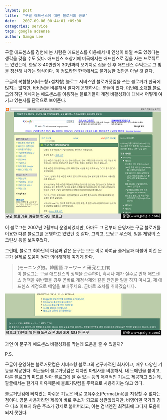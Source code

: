 ```yaml
---
layout: post
title:  "구글 애드센스에 대한 블로거의 공포"
date:   2007-09-06 00:44:01 +09:00
categories: service
tags: google adsense
author: Samgu Lee
---
```

구글 애드센스를 경험해 본 사람은 애드센스를 이용해서 내 인생이 바뀔 수도 있겠다는 생각을 갖을 수도 있다. 애드센스 초창기에 미국에서는 애드센스로 집을 사는 프로젝트도 있었는데, 한달 3-40만원에 30년짜리 모기지로 집을 산 후 애드센스 수익으로 그 빚을 청산해 나가는 형식이다. 이 정도라면 한국에서도 불가능한 것만은 아닐 것 같다.

구글의 복합형(서비스형+설치형) 블로그 서비스인 블로거닷컴을 쓰는 블로거가 한국에 많지는 않지만, [바비님](http://www.peopleware.kr/)을 비롯해서 알차게 운영하시는 분들이 있다. [이번에 소개할 블로그](http://ads-musume.blogspot.com/)의 하단 메세지는 애드센스를 이용하는 블로거들이 계정 비활성화에 대해서 어떻게 여기고 있는지를 단적으로 보여준다.

![구글 블로거를 이용한 한국어 블로그](/assets/korean-blog-using-google-bl.jpg)

이 블로그는 2007년 2월부터 운영되었지만, 아마도 그 전부터 운영자는 구글 블로거를 이용한 다른 블로그를 운영하고 있었던 것 같다. 그리고, 모닝구 무스메, 일본 게임의 스크린샷 등을 보여주었다.

그런데, 블로그 최하단의 다음과 같은 문구는 보는 이로 하여금 즐거움과 더불어 이런 문구가 실제로 도움이 될까 의아해하게 여기게 한다.

> (モーニング娘。韓国語 キーワード 研究と工作)  
> 이 블로그는 구글 애드센스의 정책을 준수하며, 혹시나 제가 실수로 인해 애드센스 정책을 위반했을 경우 곧바로 계정삭제와 같은 잔인한 일을 하지 마시고, 제 애드센스 계정으로 메일을 보내주세요. 곧바로 조치를 취하겠습니다. 

![구글 애드센스 관계자에게 보내는 글](/assets/please-dont-me-out-google.jpg)

과연 이 문구가 애드센스 비활성화를 막는데 도움을 줄 수 있을까?

P.S.

구글이 운영하는 블로거닷컴은 서비스형 블로그의 선구자적인 회사이고, 매우 다양한 기능을 제공한다. 최근들어 블로거닷컴은 디자인 마법사를 비롯해서, 내 도메인을 붙이고, 다른 블로그의 피드를 받아 블로그에 달 수 있는 등의 매력적인 기능도 제공하고 있는데, 팔글에서는 한가지 이유때문에 블로거닷컴을 주력으로 사용하지는 않고 있다.

블로거닷컴에 빠져있는 아쉬운 기능은 바로 고유주소(PermaLink)를 지정할 수 없다는 점이다. 영문 사용자라면 제목이 바로 주소가 되므로 상관없겠지만, 비영어권 국가의 경우 다소 이쁘지 않은 주소가 강제로 붙어버리고, 이는 검색엔진 최적화에 그다지 도움이 되지 못한다.
